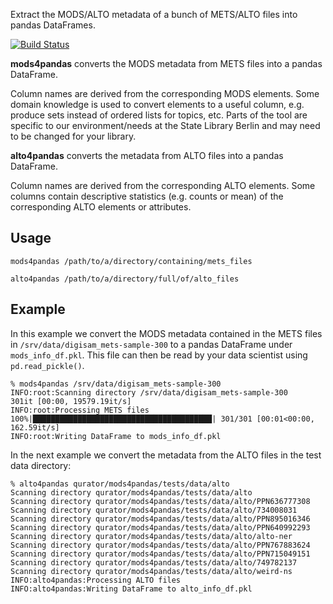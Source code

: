 Extract the MODS/ALTO metadata of a bunch of METS/ALTO files into pandas DataFrames.

[![Build Status](https://circleci.com/gh/qurator-spk/mods4pandas.svg?style=svg)](https://circleci.com/gh/qurator-spk/mods4pandas)

**mods4pandas** converts the MODS metadata from METS files into a pandas DataFrame.

Column names are derived from the corresponding MODS elements. Some domain
knowledge is used to convert elements to a useful column, e.g. produce sets
instead of ordered lists for topics, etc. Parts of the tool are specific to
our environment/needs at the State Library Berlin and may need to be changed for
your library.

**alto4pandas** converts the metadata from ALTO files into a pandas DataFrame.

Column names are derived from the corresponding ALTO elements. Some columns
contain descriptive statistics (e.g. counts or mean) of the corresponding ALTO
elements or attributes.

## Usage
~~~
mods4pandas /path/to/a/directory/containing/mets_files
~~~

~~~
alto4pandas /path/to/a/directory/full/of/alto_files
~~~

## Example
In this example we convert the MODS metadata contained in the METS files in
`/srv/data/digisam_mets-sample-300` to a pandas DataFrame under
`mods_info_df.pkl`. This file can then be read by your data scientist using
`pd.read_pickle()`.

~~~
% mods4pandas /srv/data/digisam_mets-sample-300
INFO:root:Scanning directory /srv/data/digisam_mets-sample-300
301it [00:00, 19579.19it/s]
INFO:root:Processing METS files
100%|████████████████████████████████████████| 301/301 [00:01<00:00, 162.59it/s]
INFO:root:Writing DataFrame to mods_info_df.pkl
~~~

In the next example we convert the metadata from the ALTO files in the test data
directory:

~~~
% alto4pandas qurator/mods4pandas/tests/data/alto
Scanning directory qurator/mods4pandas/tests/data/alto
Scanning directory qurator/mods4pandas/tests/data/alto/PPN636777308
Scanning directory qurator/mods4pandas/tests/data/alto/734008031
Scanning directory qurator/mods4pandas/tests/data/alto/PPN895016346
Scanning directory qurator/mods4pandas/tests/data/alto/PPN640992293
Scanning directory qurator/mods4pandas/tests/data/alto/alto-ner
Scanning directory qurator/mods4pandas/tests/data/alto/PPN767883624
Scanning directory qurator/mods4pandas/tests/data/alto/PPN715049151
Scanning directory qurator/mods4pandas/tests/data/alto/749782137
Scanning directory qurator/mods4pandas/tests/data/alto/weird-ns
INFO:alto4pandas:Processing ALTO files
INFO:alto4pandas:Writing DataFrame to alto_info_df.pkl
~~~
